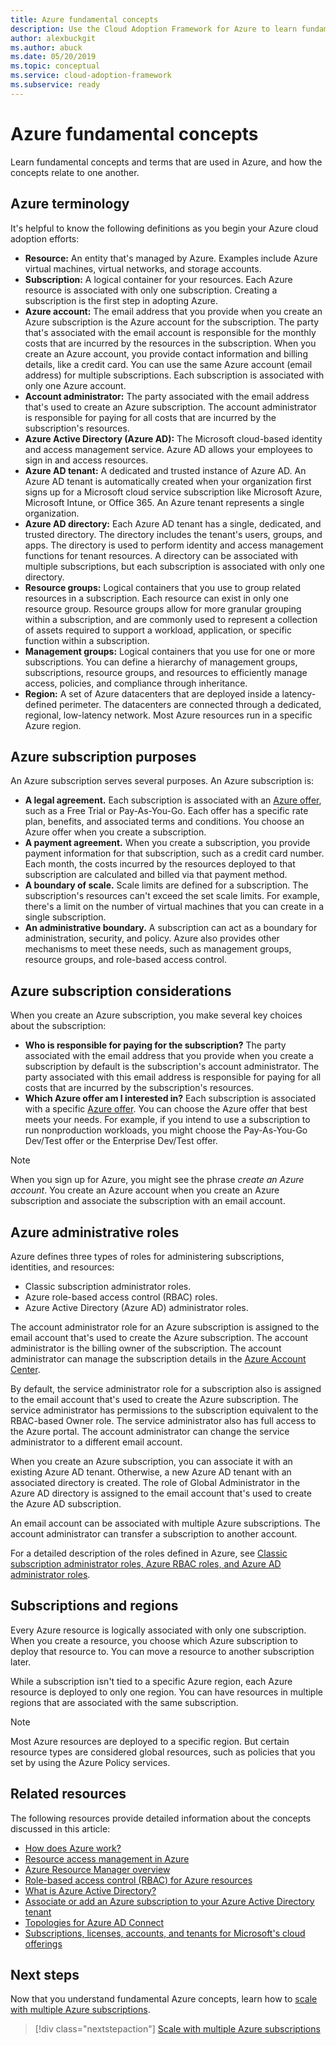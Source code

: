```yaml
---
title: Azure fundamental concepts
description: Use the Cloud Adoption Framework for Azure to learn fundamental concepts and terms used in Azure, and how the concepts relate to one another.
author: alexbuckgit
ms.author: abuck
ms.date: 05/20/2019
ms.topic: conceptual
ms.service: cloud-adoption-framework
ms.subservice: ready
---
```


# Azure fundamental concepts

Learn fundamental concepts and terms that are used in Azure, and how the concepts relate to one another.

## Azure terminology

It's helpful to know the following definitions as you begin your Azure cloud adoption efforts:

- **Resource:** An entity that's managed by Azure. Examples include Azure virtual machines, virtual networks, and storage accounts.
- **Subscription:** A logical container for your resources. Each Azure resource is associated with only one subscription. Creating a subscription is the first step in adopting Azure.
- **Azure account:** The email address that you provide when you create an Azure subscription is the Azure account for the subscription. The party that's associated with the email account is responsible for the monthly costs that are incurred by the resources in the subscription. When you create an Azure account, you provide contact information and billing details, like a credit card. You can use the same Azure account (email address) for multiple subscriptions. Each subscription is associated with only one Azure account.
- **Account administrator:** The party associated with the email address that's used to create an Azure subscription. The account administrator is responsible for paying for all costs that are incurred by the subscription's resources.
- **Azure Active Directory (Azure AD):** The Microsoft cloud-based identity and access management service. Azure AD allows your employees to sign in and access resources.
- **Azure AD tenant:** A dedicated and trusted instance of Azure AD. An Azure AD tenant is automatically created when your organization first signs up for a Microsoft cloud service subscription like Microsoft Azure, Microsoft Intune, or Office 365. An Azure tenant represents a single organization.
- **Azure AD directory:** Each Azure AD tenant has a single, dedicated, and trusted directory. The directory includes the tenant's users, groups, and apps. The directory is used to perform identity and access management functions for tenant resources. A directory can be associated with multiple subscriptions, but each subscription is associated with only one directory.
- **Resource groups:** Logical containers that you use to group related resources in a subscription. Each resource can exist in only one resource group. Resource groups allow for more granular grouping within a subscription, and are commonly used to represent a collection of assets required to support a workload, application, or specific function within a subscription.
- **Management groups:** Logical containers that you use for one or more subscriptions. You can define a hierarchy of management groups, subscriptions, resource groups, and resources to efficiently manage access, policies, and compliance through inheritance.
- **Region:** A set of Azure datacenters that are deployed inside a latency-defined perimeter. The datacenters are connected through a dedicated, regional, low-latency network. Most Azure resources run in a specific Azure region.

## Azure subscription purposes

An Azure subscription serves several purposes. An Azure subscription is:

- **A legal agreement.** Each subscription is associated with an [Azure offer](https://azure.microsoft.com/support/legal/offer-details), such as a Free Trial or Pay-As-You-Go. Each offer has a specific rate plan, benefits, and associated terms and conditions. You choose an Azure offer when you create a subscription.
- **A payment agreement.** When you create a subscription, you provide payment information for that subscription, such as a credit card number. Each month, the costs incurred by the resources deployed to that subscription are calculated and billed via that payment method.
- **A boundary of scale.** Scale limits are defined for a subscription. The subscription's resources can't exceed the set scale limits. For example, there's a limit on the number of virtual machines that you can create in a single subscription.
- **An administrative boundary.** A subscription can act as a boundary for administration, security, and policy. Azure also provides other mechanisms to meet these needs, such as management groups, resource groups, and role-based access control.

## Azure subscription considerations

When you create an Azure subscription, you make several key choices about the subscription:

- **Who is responsible for paying for the subscription?** The party associated with the email address that you provide when you create a subscription by default is the subscription's account administrator. The party associated with this email address is responsible for paying for all costs that are incurred by the subscription's resources.
- **Which Azure offer am I interested in?** Each subscription is associated with a specific [Azure offer](https://azure.microsoft.com/support/legal/offer-details). You can choose the Azure offer that best meets your needs. For example, if you intend to use a subscription to run nonproduction workloads, you might choose the Pay-As-You-Go Dev/Test offer or the Enterprise Dev/Test offer.

> [!NOTE]
> When you sign up for Azure, you might see the phrase _create an Azure account_. You create an Azure account when you create an Azure subscription and associate the subscription with an email account.

## Azure administrative roles

Azure defines three types of roles for administering subscriptions, identities, and resources:

- Classic subscription administrator roles.
- Azure role-based access control (RBAC) roles.
- Azure Active Directory (Azure AD) administrator roles.

The account administrator role for an Azure subscription is assigned to the email account that's used to create the Azure subscription. The account administrator is the billing owner of the subscription. The account administrator can manage the subscription details in the [Azure Account Center](https://account.azure.com/subscriptions).

By default, the service administrator role for a subscription also is assigned to the email account that's used to create the Azure subscription. The service administrator has permissions to the subscription equivalent to the RBAC-based Owner role. The service administrator also has full access to the Azure portal. The account administrator can change the service administrator to a different email account.

When you create an Azure subscription, you can associate it with an existing Azure AD tenant. Otherwise, a new Azure AD tenant with an associated directory is created. The role of Global Administrator in the Azure AD directory is assigned to the email account that's used to create the Azure AD subscription.

An email account can be associated with multiple Azure subscriptions. The account administrator can transfer a subscription to another account.

For a detailed description of the roles defined in Azure, see [Classic subscription administrator roles, Azure RBAC roles, and Azure AD administrator roles](https://docs.microsoft.com/azure/role-based-access-control/rbac-and-directory-admin-roles).

## Subscriptions and regions

Every Azure resource is logically associated with only one subscription. When you create a resource, you choose which Azure subscription to deploy that resource to. You can move a resource to another subscription later.

While a subscription isn't tied to a specific Azure region, each Azure resource is deployed to only one region. You can have resources in multiple regions that are associated with the same subscription.

> [!NOTE]
> Most Azure resources are deployed to a specific region. But certain resource types are considered global resources, such as policies that you set by using the Azure Policy services.

## Related resources

The following resources provide detailed information about the concepts discussed in this article:

- [How does Azure work?](../../get-started/what-is-azure.md)
- [Resource access management in Azure](../../govern/resource-consistency/resource-access-management.md)
- [Azure Resource Manager overview](https://docs.microsoft.com/azure/azure-resource-manager/management/overview)
- [Role-based access control (RBAC) for Azure resources](https://docs.microsoft.com/azure/role-based-access-control/overview)
- [What is Azure Active Directory?](https://docs.microsoft.com/azure/active-directory/fundamentals/active-directory-whatis)
- [Associate or add an Azure subscription to your Azure Active Directory tenant](https://docs.microsoft.com/azure/active-directory/fundamentals/active-directory-how-subscriptions-associated-directory)
- [Topologies for Azure AD Connect](https://docs.microsoft.com/azure/active-directory/hybrid/plan-connect-topologies)
- [Subscriptions, licenses, accounts, and tenants for Microsoft's cloud offerings](https://docs.microsoft.com/office365/enterprise/subscriptions-licenses-accounts-and-tenants-for-microsoft-cloud-offerings)

## Next steps

Now that you understand fundamental Azure concepts, learn how to [scale with multiple Azure subscriptions](../azure-best-practices/scale-subscriptions.md).

> [!div class="nextstepaction"]
> [Scale with multiple Azure subscriptions](../azure-best-practices/scale-subscriptions.md)
